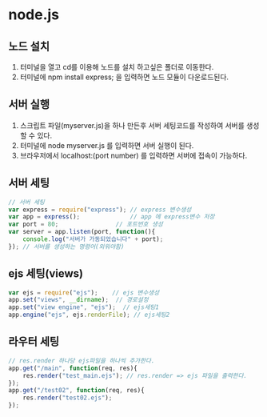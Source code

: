 # node.js

## 노드 설치
1. 터미널을 열고 cd를 이용해 노드를 설치 하고싶은 폴더로 이동한다.
2. 터미널에 npm install express; 을 입력하면 노드 모듈이 다운로드된다.

## 서버 실행
1. 스크립트 파일(myserver.js)을 하나 만든후 서버 세팅코드를 작성하여 서버를 생성할 수 있다.
2. 터미널에 node myserver.js 를 입력하면 서버 실행이 된다.
3. 브라우저에서 localhost:(port number) 를 입력하면 서버에 접속이 가능하다.

## 서버 세팅
```javascript
// 서버 세팅 
var express = require("express"); // express 변수생성
var app = express();              // app 에 express변수 저장
var port = 80;				  // 포트번호 생성 
var server = app.listen(port, function(){
	console.log("서버가 가동되었습니다" + port);
}); // 서버를 생성하는 명령어(외워야함)
```

## ejs 세팅(views)
```javascript
var ejs = require("ejs");    // ejs 변수생성
app.set("views", __dirname);  // 경로설정 
app.set("view engine", "ejs");  // ejs세팅1  
app.engine("ejs", ejs.renderFile); // ejs세팅2  
```

## 라우터 세팅
```javascript
// res.render 하나당 ejs파일을 하나씩 추가한다. 
app.get("/main", function(req, res){ 
    res.render("test_main.ejs"); // res.render => ejs 파일을 출력한다. 
});
app.get("/test02", function(req, res){ 
    res.render("test02.ejs"); 
});
```